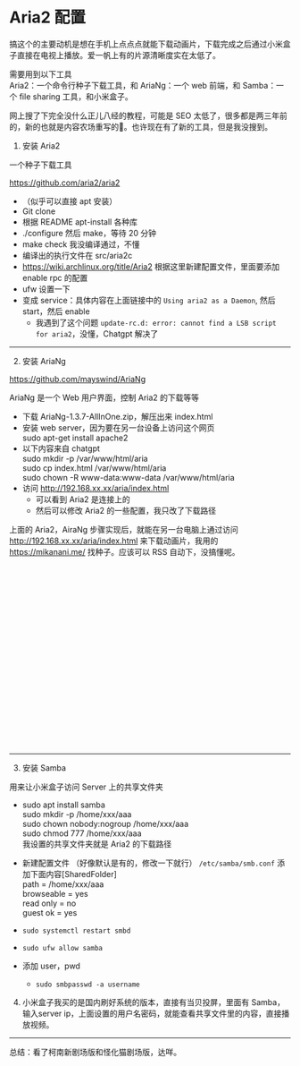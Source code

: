 # Aria2 配置

搞这个的主要动机是想在手机上点点点就能下载动画片，下载完成之后通过小米盒子直接在电视上播放。爱一帆上有的片源清晰度实在太低了。

需要用到以下工具  
Aria2：一个命令行种子下载工具，和 AriaNg：一个 web 前端，和 Samba：一个 file sharing 工具，和小米盒子。

网上搜了下完全没什么正儿八经的教程，可能是 SEO 太低了，很多都是两三年前的，新的也就是内容农场重写的💩。也许现在有了新的工具，但是我没搜到。

  1. 安装 Aria2

一个种子下载工具

<https://github.com/aria2/aria2>

  * （似乎可以直接 apt 安装）
  * Git clone
  * 根据 README apt-install 各种库
  * ./configure 然后 make，等待 20 分钟
  * make check 我没编译通过，不懂
  * 编译出的执行文件在 src/aria2c
  * <a rel="noreferrer noopener" href="https://wiki.archlinux.org/title/Aria2" target="_blank">https://wiki.archlinux.org/title/Aria2</a> 根据这里新建配置文件，里面要添加 enable rpc 的配置
  * ufw 设置一下
  * 变成 service：具体内容在上面链接中的 `Using aria2 as a Daemon`, 然后 start，然后 enable
      * 我遇到了这个问题 `update-rc.d: error: cannot find a LSB script for aria2`，没懂，Chatgpt 解决了

<hr class="wp-block-separator" />

<ol start="2">
  <li>
    安装 AriaNg
  </li>
</ol>

<a href="https://github.com/mayswind/AriaNg" target="_blank" rel="noreferrer noopener">https://github.com/mayswind/AriaNg</a>

AriaNg 是一个 Web 用户界面，控制 Aria2 的下载等等

  * 下载 AriaNg-1.3.7-AllInOne.zip，解压出来 index.html
  * 安装 web server，因为要在另一台设备上访问这个网页  
    sudo apt-get install apache2
  * 以下内容来自 chatgpt  
    sudo mkdir -p /var/www/html/aria  
    sudo cp index.html /var/www/html/aria  
    sudo chown -R www-data:www-data /var/www/html/aria
  * 访问 http://192.168.xx.xx/aria/index.html
      * 可以看到 Aria2 是连接上的
      * 然后可以修改 Aria2 的一些配置，我只改了下载路径

上面的 Aria2，AiraNg 步骤实现后，就能在另一台电脑上通过访问 http://192.168.xx.xx/aria/index.html 来下载动画片，我用的 <https://mikanani.me/> 找种子。应该可以 RSS 自动下，没搞懂呢。

<div class="wp-block-image">
  <figure class="aligncenter size-large is-resized">
  
  <div class='fancybox-wrapper lazyload-container-unload' data-fancybox='post-images' href='https://apodized.com/wp-content/uploads/2024/11/Snipaste_2024-11-05_15-45-32-1024x492.jpg'>
    <img class="lazyload lazyload-style-1" src="data:image/svg+xml;base64,PCEtLUFyZ29uTG9hZGluZy0tPgo8c3ZnIHdpZHRoPSIxIiBoZWlnaHQ9IjEiIHhtbG5zPSJodHRwOi8vd3d3LnczLm9yZy8yMDAwL3N2ZyIgc3Ryb2tlPSIjZmZmZmZmMDAiPjxnPjwvZz4KPC9zdmc+"  loading="lazy" data-original="https://apodized.com/wp-content/uploads/2024/11/Snipaste_2024-11-05_15-45-32-1024x492.jpg" src="data:image/png;base64,iVBORw0KGgoAAAANSUhEUgAAAAEAAAABCAYAAAAfFcSJAAAAAXNSR0IArs4c6QAAAARnQU1BAACxjwv8YQUAAAAJcEhZcwAADsQAAA7EAZUrDhsAAAANSURBVBhXYzh8+PB/AAffA0nNPuCLAAAAAElFTkSuQmCC" alt="" class="wp-image-679" width="674" height="323"  sizes="(max-width: 674px) 100vw, 674px" />
  </div></figure>
</div>

<hr class="wp-block-separator" />

<ol start="3">
  <li>
    安装 Samba
  </li>
</ol>

用来让小米盒子访问 Server 上的共享文件夹

  * sudo apt install samba  
    sudo mkdir -p /home/xxx/aaa  
    sudo chown nobody:nogroup /home/xxx/aaa  
    sudo chmod 777 /home/xxx/aaa  
    我设置的共享文件夹就是 Aria2 的下载路径
  * 新建配置文件 （好像默认是有的，修改一下就行） `/etc/samba/smb.conf` 添加下面内容[SharedFolder] &nbsp;  
    path = /home/xxx/aaa  
    browseable = yes &nbsp;  
    read only = no &nbsp;  
    guest ok = yes

  * `sudo systemctl restart smbd`
  * `sudo ufw allow samba`
  * 添加 user，pwd
      * `sudo smbpasswd -a username` 

<ol start="4">
  <li>
    小米盒子我买的是国内刷好系统的版本，直接有当贝投屏，里面有 Samba，输入server ip，上面设置的用户名密码，就能查看共享文件里的内容，直接播放视频。
  </li>
</ol>

<hr class="wp-block-separator" />

总结：看了柯南新剧场版和怪化猫剧场版，达咩。
